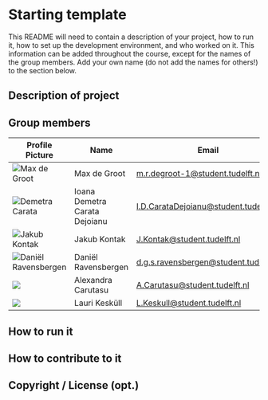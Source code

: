 # Starting template

This README will need to contain a description of your project, how to run it, how to set up the development environment, and who worked on it.
This information can be added throughout the course, except for the names of the group members.
Add your own name (do not add the names for others!) to the section below.

## Description of project

## Group members

| Profile Picture | Name | Email |
|---|---|---|
| ![Max de Groot](https://gitlab.ewi.tudelft.nl/uploads/-/system/user/avatar/5033/avatar.png?width=90) | Max de Groot | m.r.degroot-1@student.tudelft.nl |
| ![Demetra Carata](https://secure.gravatar.com/avatar/1872d0d272df591c5e120f0574cf657f?s=192&d=identicon&size=50) | Ioana Demetra Carata Dejoianu | I.D.CarataDejoianu@student.tudelft.nl |
| ![Jakub Kontak](https://secure.gravatar.com/avatar/c66ae4fa31e1a797a88043f6673cc76f?s=800&d=identicon&size=50) | Jakub Kontak | J.Kontak@student.tudelft.nl |
| ![Daniël Ravensbergen](https://gitlab.ewi.tudelft.nl/uploads/-/system/user/avatar/5010/avatar.png?width=96&size=50) | Daniël Ravensbergen | d.g.s.ravensbergen@student.tudelft.nl |
| ![](https://eu.ui-avatars.com/api/?name=OOPP&length=4&size=50&color=DDD&background=777&font-size=0.325) | Alexandra Carutasu | A.Carutasu@student.tudelft.nl |
| ![](https://gitlab.ewi.tudelft.nl/uploads/-/system/user/avatar/4943/avatar.png?width=400&size=50) | Lauri Kesküll | L.Keskull@student.tudelft.nl |

<!-- Instructions (remove once assignment has been completed -->
<!-- - Add (only!) your own name to the table above (use Markdown formatting) -->
<!-- - Mention your *student* email address -->
<!-- - Preferably add a recognizable photo, otherwise add your GitLab photo -->
<!-- - (please make sure the photos have the same size) --> 

## How to run it

## How to contribute to it

## Copyright / License (opt.)
